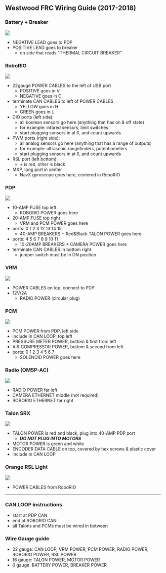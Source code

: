 ## Westwood FRC Wiring Guide (2017-2018)

<!-- Author: Alex Vuong -->
<!-- Date: 01/31/2018 -->
<!-- Revised: 1703 013118-->

### Battery + Breaker

![](https://s3.amazonaws.com/screensteps_live/image_assets/assets/001/189/964/medium/cd04b5d8-d171-4259-87d6-d18a3bda2c8a.jpg)

- NEGATIVE LEAD goes to PDP
- POSITIVE LEAD goes to breaker
    + on side that reads "THERMAL CIRCUIT BREAKER"

### RoboRIO

![](https://s3.amazonaws.com/screensteps_live/image_assets/assets/000/289/903/original/b70ae894-e0c5-49d3-b8e2-024e76bd7c6c.png)

- 22gauge POWER CABLES to the left of USB port
    + POSITIVE goes in V
    + NEGATIVE goes in C
- terminate CAN CABLES to left of POWER CABLES
    + YELLOW goes in H
    + GREEN goes in L
- DIO ports (left side):
    + all boolean sensors go here (anything that has on & off state)
    + for example: infared sensors, limit switches
    + start plugging sensors in at 0, and count upwards
- PWM ports (right side):
    + all analog sensors go here (anything that has a range of outputs)
    + for example: ultrasonic rangefinders, potentiometers
    + start plugging sensors in at 0, and count upwards
- RSL port (left bottom):
    + \+ is red, other is black
- MXP, long port in center
    + NavX gyroscope goes here, centered in RoboRIO

### PDP

![](https://s3.amazonaws.com/screensteps_live/image_assets/assets/000/289/904/original/47968888-bef1-41ab-b81e-35e33bdd749c.png)

- 10-AMP FUSE top left
    + ROBORIO POWER goes here
- 20-AMP FUSE top right
    + VRM and PCM POWER goes here
- ports: 0 1 2 3 12 13 14 15
    + 40-AMP BREAKERS + Red&Black TALON POWER goes here
- ports: 4 5 6 7 8 9 10 11
    + 10-20AMP BREAKERS + CAMERA POWER goes here
- terminate CAN CABLES in bottom right
    + jumper switch must be in ON position

### VRM

![](https://s3.amazonaws.com/screensteps_live/image_assets/assets/000/289/906/original/b77b62ab-b9ca-4e03-9415-fdee3789af42.png?1483549210)

- POWER CABLES on top, connect to PDP
- 12V/2A
    + RADIO POWER (circular plug)

### PCM

![](http://slideplayer.com/slide/7346434/24/images/9/Pneumatic+Control+Module+(PCM).jpg)

- PCM POWER from PDP, left side
- include in CAN LOOP, top left
- PRESSURE METER POWER, bottom & first from left
- AIR COMPRESSOR POWER, bottom & second from left
- ports: 0 1 2 3 4 5 6 7
    + SOLENOID POWER goes here

### Radio (OM5P-AC)

![](https://www.broadbandbuyer.com/images/products/openmesh/om5p-ac-7.png?width=400)

<!-- - must be imaged before use, [download here](https://firstfrc.blob.core.windows.net/frc2018/Radio/FRC_Radio_Configuration_18_1_0.zip) -->
- RADIO POWER far left
- CAMERA ETHERNET middle (not required)
- ROBORIO ETHERNET far right

### Talon SRX

![](https://www.vexrobotics.com/media/catalog/product/cache/1/image/9df78eab33525d08d6e5fb8d27136e95/2/1/217-4358-on-talon.jpg)

- TALON POWER is red and black, plug into 40-AMP PDP port
    + ***DO NOT PLUG INTO MOTORS***
- MOTOR POWER is green and white
- ENCODER DATA CABLE on top, covered by hex screws & plastic cover
- include in CAN LOOP

### Orange RSL Light

![](https://mililanirobotics.gitbooks.io/frc-electrical-bible/content/roboRIO/rsl.jpg)

- POWER CABLES from RoboRIO

---

### CAN LOOP instructions

- start at PDP CAN
- end at ROBORIO CAN
- all Talons and PCMs must be wired in between

### Wire Gauge guide

- 22 gauge: CAN LOOP, VRM POWER, PCM POWER, RADIO POWER, ROBORIO POWER, RSL POWER
- 16 gauge: TALON POWER, MOTOR POWER
- 6 gauge: BATTERY POWER, BREAKER POWER
